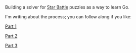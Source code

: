 Building a solver for [Star Battle](https://www.puzzles.wiki/wiki/Star_Battle) puzzles as a way to learn Go.

I'm writing about the process; you can follow along if you like:

[Part 1](https://ezhart.com/posts/star-battle-part-1)

[Part 2](https://ezhart.com/posts/star-battle-part-2)

[Part 3](https://ezhart.com/posts/star-battle-part-3)
